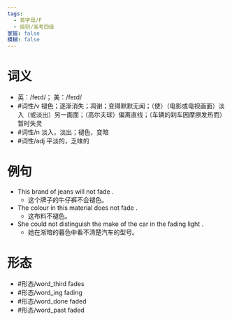 ```yaml
---
tags:
  - 首字母/F
  - 级别/高考四级
掌握: false
模糊: false
---
```

# 词义
- 英：/feɪd/； 美：/feɪd/
- #词性/v  褪色；逐渐消失；凋谢；变得默默无闻；（使）（电影或电视画面）淡入（或淡出）另一画面；（高尔夫球）偏离直线；（车辆的刹车因摩擦发热而）暂时失灵
- #词性/n  淡入，淡出；褪色，变暗
- #词性/adj  平淡的，乏味的
# 例句
- This brand of jeans will not fade .
	- 这个牌子的牛仔裤不会褪色。
- The colour in this material does not fade .
	- 这布料不褪色。
- She could not distinguish the make of the car in the fading light .
	- 她在渐暗的暮色中看不清楚汽车的型号。
# 形态
- #形态/word_third fades
- #形态/word_ing fading
- #形态/word_done faded
- #形态/word_past faded

